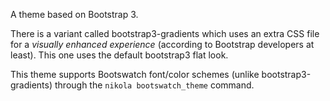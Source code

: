 A theme based on Bootstrap 3.

There is a variant called bootstrap3-gradients which uses an extra CSS
file for a *visually enhanced experience* (according to Bootstrap
developers at least).  This one uses the default bootstrap3 flat look.

This theme supports Bootswatch font/color schemes (unlike
bootstrap3-gradients) through the `nikola bootswatch_theme` command.
